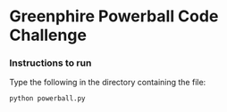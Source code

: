 # Greenphire Powerball Code Challenge

### Instructions to run

Type the following in the directory containing the file:

    python powerball.py